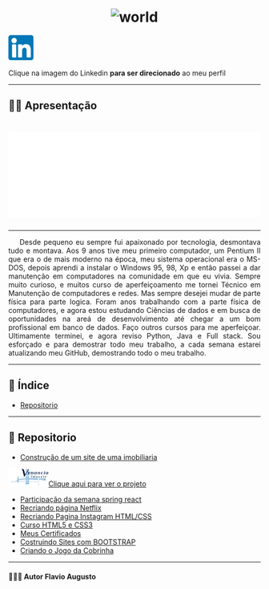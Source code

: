 <h1 align="center">
            <img src="https://github.com/flavioavds/apresentacao-github/blob/master/globoworld2.gif" alt="world" width="900"/>
</h1>

<a href="https://www.linkedin.com/in/flavio-augusto-venancio-de-souza-9083981a3" target="_blank"><img src="https://github.com/flavioavds/apresentacao-github/blob/master/linkdin.png" alt="linkdin" width="50"></a>

Clique na imagem do Linkedin **para ser direcionado** ao meu perfil

---

## 👨‍🎓 Apresentação

<h1>
    <img src="https://github.com/flavioavds/apresentacao-github/blob/master/homemletra2.gif" alt="homemletra" width="auto"/>
</h1>


---
<p align="justify">
&nbsp;&nbsp;&nbsp;&nbsp;Desde pequeno eu sempre fui apaixonado por tecnologia, desmontava tudo e montava. Aos 9 anos tive meu primeiro computador, um Pentium II que era o de mais moderno na época, meu sistema operacional era o MS-DOS, depois aprendi a instalar o Windows 95, 98, Xp e então passei a dar manutenção em computadores na comunidade em que eu vivia. Sempre muito curioso, e muitos curso de aperfeiçoamento me tornei Técnico em Manutenção de computadores e redes. Mas sempre desejei mudar de parte física para parte logica. Foram anos trabalhando com a parte física de computadores, e agora estou estudando Ciências de dados e em busca de oportunidades na areá de desenvolvimento até chegar a um bom profissional em banco de dados. Faço outros cursos para me aperfeiçoar. Ultimamente terminei, e agora reviso Python, Java e Full stack. Sou esforçado e para demostrar todo meu trabalho,  a cada semana estarei atualizando meu GitHub, demostrando todo o meu trabalho.
</p>

--- 
## 📖 Índice

- [Repositorio](#-repositorio)
            
---
            
## 📂 Repositorio
   
- [Construção de um site de uma imobiliaria](https://github.com/flavioavds/site-imoveis)

<a href="https://venancioimoveis.netlify.app/" target="_blank"><img src="https://github.com/flavioavds/apresentacao-github/blob/master/venancio-imoveis.png" alt="Netlify" width="80">Clique aqui para ver o projeto</a>

- [Participação da semana spring react](https://github.com/flavioavds/dsmovie)
- [Recriando página Netflix](https://github.com/flavioavds/recriando-Netflix)
- [Recriando Pagina Instagram HTML/CSS](https://github.com/flavioavds/recriando-pagina-instagram-github)
- [Curso HTML5 e CSS3](https://github.com/flavioavds/curso-html-e-css3)
- [Meus Certificados](https://github.com/flavioavds/meus-certificados)
- [Costruindo Sites com BOOTSTRAP](https://github.com/flavioavds/construindo-sites-bootstrap)
- [Criando o Jogo da Cobrinha](https://github.com/flavioavds/projeto-cobrinha)
           
---
            
#### 👨🏻‍🎓 Autor Flavio Augusto
